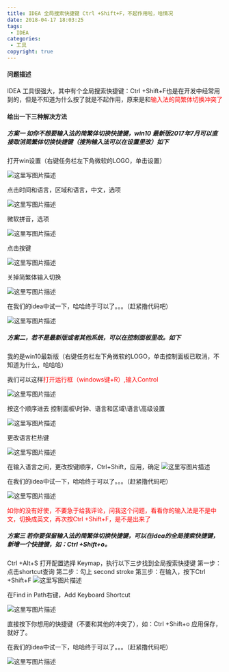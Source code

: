 ```yaml
---
title: IDEA 全局搜索快捷键 Ctrl +Shift+F，不起作用啦，啥情况
date: 2018-04-17 18:03:25
tags:
 - IDEA
categories: 
 - 工具
copyright: true
---
```

#### **问题描述**

IDEA 工具很强大，其中有个全局搜索快捷键：Ctrl +Shift+F也是在开发中经常用到的，但是不知道为什么按了就是不起作用，原来是和<font color=red>输入法的简繁体切换冲突了</font> 

#### **给出一下三种解决方法**

##### **方案一   如你不想要输入法的简繁体切换快捷键，win10 最新版2017年7月可以直接取消简繁体切换快捷键（搜狗输入法可以在设置里改）如下**

<!-- more -->

打开win设置（右键任务栏左下角微软的LOGO，单击设置）

![这里写图片描述](http://img.blog.csdn.net/20171019101300321?watermark/2/text/aHR0cDovL2Jsb2cuY3Nkbi5uZXQvd2VudGVyeWFu/font/5a6L5L2T/fontsize/400/fill/I0JBQkFCMA==/dissolve/70/gravity/SouthEast)

点击时间和语言，区域和语言，中文，选项

![这里写图片描述](http://img.blog.csdn.net/20171019101500969?watermark/2/text/aHR0cDovL2Jsb2cuY3Nkbi5uZXQvd2VudGVyeWFu/font/5a6L5L2T/fontsize/400/fill/I0JBQkFCMA==/dissolve/70/gravity/SouthEast)

微软拼音，选项

![这里写图片描述](http://img.blog.csdn.net/20171019101723945?watermark/2/text/aHR0cDovL2Jsb2cuY3Nkbi5uZXQvd2VudGVyeWFu/font/5a6L5L2T/fontsize/400/fill/I0JBQkFCMA==/dissolve/70/gravity/SouthEast)

点击按键

![这里写图片描述](http://img.blog.csdn.net/20171019102004724?watermark/2/text/aHR0cDovL2Jsb2cuY3Nkbi5uZXQvd2VudGVyeWFu/font/5a6L5L2T/fontsize/400/fill/I0JBQkFCMA==/dissolve/70/gravity/SouthEast)

关掉简繁体输入切换

![这里写图片描述](http://img.blog.csdn.net/20171019102018959?watermark/2/text/aHR0cDovL2Jsb2cuY3Nkbi5uZXQvd2VudGVyeWFu/font/5a6L5L2T/fontsize/400/fill/I0JBQkFCMA==/dissolve/70/gravity/SouthEast)

在我们的idea中试一下，哈哈终于可以了。。。（赶紧撸代码吧）

![这里写图片描述](http://img.blog.csdn.net/20171019102253149?watermark/2/text/aHR0cDovL2Jsb2cuY3Nkbi5uZXQvd2VudGVyeWFu/font/5a6L5L2T/fontsize/400/fill/I0JBQkFCMA==/dissolve/70/gravity/SouthEast)

##### **方案二，若不是最新版或者其他系统，可以在控制面板里改。如下**

我的是win10最新版（右键任务栏左下角微软的LOGO，单击控制面板已取消，不知道为什么，哈哈哈）

我们可以这样<font color=red>打开运行框（windows键+R）,输入Control</font>

![这里写图片描述](http://img.blog.csdn.net/20171019102901531?watermark/2/text/aHR0cDovL2Jsb2cuY3Nkbi5uZXQvd2VudGVyeWFu/font/5a6L5L2T/fontsize/400/fill/I0JBQkFCMA==/dissolve/70/gravity/SouthEast)

按这个顺序进去
控制面板\时钟、语言和区域\语言\高级设置

![这里写图片描述](http://img.blog.csdn.net/20171019102838557?watermark/2/text/aHR0cDovL2Jsb2cuY3Nkbi5uZXQvd2VudGVyeWFu/font/5a6L5L2T/fontsize/400/fill/I0JBQkFCMA==/dissolve/70/gravity/SouthEast)

更改语言栏热键

![这里写图片描述](http://img.blog.csdn.net/20171019103048375?watermark/2/text/aHR0cDovL2Jsb2cuY3Nkbi5uZXQvd2VudGVyeWFu/font/5a6L5L2T/fontsize/400/fill/I0JBQkFCMA==/dissolve/70/gravity/SouthEast)
 
 在输入语言之间，更改按键顺序，Ctrl+Shift，应用，确定
![这里写图片描述](http://img.blog.csdn.net/20171019103427573?watermark/2/text/aHR0cDovL2Jsb2cuY3Nkbi5uZXQvd2VudGVyeWFu/font/5a6L5L2T/fontsize/400/fill/I0JBQkFCMA==/dissolve/70/gravity/SouthEast)

在我们的idea中试一下，哈哈终于可以了。。。（赶紧撸代码吧）

![这里写图片描述](http://img.blog.csdn.net/20171019102253149?watermark/2/text/aHR0cDovL2Jsb2cuY3Nkbi5uZXQvd2VudGVyeWFu/font/5a6L5L2T/fontsize/400/fill/I0JBQkFCMA==/dissolve/70/gravity/SouthEast)

<font color=red>如你的没有好使，不要急于给我评论，问我这个问题，看看你的输入法是不是中文，切换成英文，再次按Ctrl +Shift+F，是不是出来了</font>


##### **方案三  若你要保留输入法的简繁体切换快捷键，可以在idea的全局搜索快捷键，新增一个快捷键，如：Ctrl +Shift+o。**

Ctrl +Alt+S 打开配置选择 Keymap，执行以下三步找到全局搜索快捷键
第一步：点击shortcut查询
第二步：勾上 second stroke
第三步：在输入，按下Ctrl +Shift+F
![这里写图片描述](http://img.blog.csdn.net/20171019095457214?watermark/2/text/aHR0cDovL2Jsb2cuY3Nkbi5uZXQvd2VudGVyeWFu/font/5a6L5L2T/fontsize/400/fill/I0JBQkFCMA==/dissolve/70/gravity/SouthEast)

在Find in Path右键，Add Keyboard Shortcut

![这里写图片描述](http://img.blog.csdn.net/20171019095750705?watermark/2/text/aHR0cDovL2Jsb2cuY3Nkbi5uZXQvd2VudGVyeWFu/font/5a6L5L2T/fontsize/400/fill/I0JBQkFCMA==/dissolve/70/gravity/SouthEast)

直接按下你想用的快捷键（不要和其他的冲突了），如：Ctrl +Shift+o
应用保存，就好了。

在我们的idea中试一下，哈哈终于可以了。。。（赶紧撸代码吧）

![这里写图片描述](http://img.blog.csdn.net/20171019102253149?watermark/2/text/aHR0cDovL2Jsb2cuY3Nkbi5uZXQvd2VudGVyeWFu/font/5a6L5L2T/fontsize/400/fill/I0JBQkFCMA==/dissolve/70/gravity/SouthEast)
